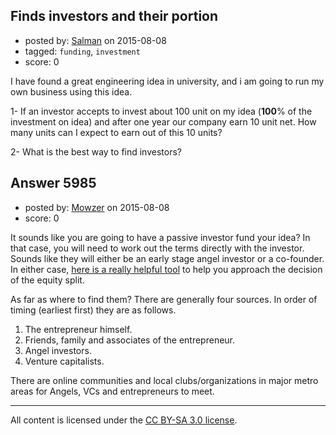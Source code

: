 ## Finds investors and their portion

- posted by: [Salman](https://stackexchange.com/users/2211885/salman) on 2015-08-08
- tagged: `funding`, `investment`
- score: 0

<p>I have found a great engineering idea in university, and i am going to run my own business using this idea.</p>

<p>1- If an investor accepts to invest about 100 unit on my idea (<strong>100</strong>% of the investment on idea) and after one year our company earn 10 unit net. How many units can I expect to earn out of this 10 units?</p>

<p>2- What is the best way to find investors?</p>



## Answer 5985

- posted by: [Mowzer](https://stackexchange.com/users/1803081/mowzer) on 2015-08-08
- score: 0

<p>It sounds like you are going to have a passive investor fund your idea? In that case, you will need to work out the terms directly with the investor. Sounds like they will either be an early stage angel investor or a co-founder. In either case, <a href="http://www.foundrs.com" rel="nofollow">here is a really helpful tool</a> to help you approach the decision of the equity split.</p>

<p>As far as where to find them? There are generally four sources. In order of timing (earliest first) they are as follows.</p>

<ol>
<li>The entrepreneur himself.</li>
<li>Friends, family and associates of the entrepreneur.</li>
<li>Angel investors.</li>
<li>Venture capitalists.</li>
</ol>

<p>There are online communities and local clubs/organizations in major metro areas for Angels, VCs and entrepreneurs to meet.</p>




---

All content is licensed under the [CC BY-SA 3.0 license](https://creativecommons.org/licenses/by-sa/3.0/).
